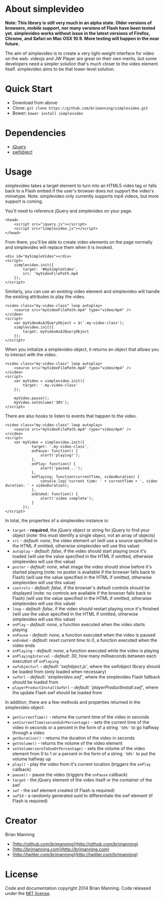About simplevideo
===

__Note: This library is still very much in an alpha state. Older versions of browsers, mobile support, nor many versions of Flash have been tested yet. simplevideo works without issue in the latest versions of Firefox, Chrome, and Safari on Mac OSX 10.9. More testing will happen in the near future.__

The aim of simplevideo is to create a very light-weight interface for video on the web. videojs and JW Player are great on their own merits, but some developers need a simpler solution that's much closer to the video element itself. simplevideo aims to be that lower-level solution.

Quick Start
===
+ Download from above
+ Clone: `git clone https://github.com/brimanning/simplevideo.git`
+ Bower: `bower install simplevideo`

Dependencies
===
+ [jQuery](http://jquery.com)
+ [swfobject](https://code.google.com/p/swfobject)

Usage
===
simplevideo takes a target element to turn into an HTML5 video tag or falls back to a Flash embed if the user's browser does not support the video's mimetype. Note: simplevideo only currently supports mp4 videos, but more support is coming.

You'll need to reference jQuery and simplevideo on your page.

	<head>
		<script src="jquery.js"></script>
		<script src="simplevideo.js"></script>
	</head>

From there, you'll be able to create video elements on the page normally and simplevideo will replace them when it is invoked.

	<div id="mySimpleVideo"></div>
	<script>
		simplevideo.init({
			target: '#mySimpleVideo',
			src: 'myVideoFilePath.mp4
		});
	</script>

Similarly, you can use an existing video element and simplevideo will handle the existing attributes to play the video.

	<video class="my-video-class" loop autoplay>
		<source src="myVideoFilePath.mp4" type="video/mp4" />
	</video>
	<script>
		var myVideoAsAJQueryObject = $('.my-video-class');
		simplevideo.init({
			target: myVideoAsAJQueryObject
		});
	</script>

When you initialize a simplevideo object, it returns an object that allows you to interact with the video.

	<video class="my-video-class" loop autoplay>
		<source src="myVideoFilePath.mp4" type="video/mp4" />
	</video>
	<script>
		var myVideo = simplevideo.init({
			target: '.my-video-class'
		});
			
		myVideo.pause();
		myVideo.setVolume('30%');
	</script>
	
There are also hooks to listen to events that happen to the video.

	<video class="my-video-class" loop autoplay>
		<source src="myVideoFilePath.mp4" type="video/mp4" />
	</video>
	<script>
		var myVideo = simplevideo.init({
				target: '.my-video-class',
				onPause: function() {
					alert('playing!');
				},
				onPlay: function() {
					alert('paused...');
				},
				onPlaying: function(currentTime, videoDuration) {
					console.log('current time: ' + currentTime + ', video duration: ' + videoDuration);
				},
				onEnded: function() {
					alert('video complete');
				}
			});
	</script>
	
In total, the properties of a simplevideo instance is:

+ `target` - __required__, the jQuery object or string for jQuery to find your object (note: this must identify a single object, not an array of objects)
+ `src` - _default: none_, the video element url (will use a source specified in the HTML if omitted, otherwise simplevideo will use this value)
+ `autoplay` - _default: false_, if the video should start playing once it's loaded (will use the value specified in the HTML if omitted, otherwise simplevideo will use this value)
+ `poster` - _default: none_, what image the video should show before it's started playing (note: no poster is available if the browser falls back to Flash) (will use the value specified in the HTML if omitted, otherwise simplevideo will use this value)
+ `controls` - _default: false_, if the browser's default controls should be displayed (note: no controls are available if the browser falls back to Flash) (will use the value specified in the HTML if omitted, otherwise simplevideo will use this value)
+ `loop` - _default: false_, if the video should restart playing once it's finished (will use the value specified in the HTML if omitted, otherwise simplevideo will use this value)
+ `onPlay` - _default: none_, a function executed when the video starts playing
+ `onPause` - _default: none_, a function executed when the video is paused
+ `onEnded` - _default: reset current time to 0_, a function executed when the video ends
+ `onPlaying` - _default: none_, a function executed while the video is playing
+ `onPlayingInterval` - _default: 30_, how many milliseconds between each execution of `onPlaying`
+ `swfobjecturl` - _default: 'swfobject.js'_, where the swfobject library should be loaded from (only loaded when necessary)
+ `swfUrl` - _default: 'simplevideo.swf'_, where the simplevideo Flash fallback should be loaded from
+ `playerProductInstallSwfUrl` - _default: 'playerProductInstall.swf'_, where the update Flash swf should be loaded from

In addition, there are a few methods and properties returned in the simplevideo object:

+ `getCurrentTime()` - returns the current time of the video in seconds
+ `setCurrentTime(secondsOrPercentage)` - sets the current time of the video in seconds or a percent in the form of a string `'50%'` to go halfway through a video
+ `getDuration()` - returns the duration of the video in seconds
+ `getVolume()` - returns the volume of the video element
+ `setVolume(zeroToOneOrPercentage)` - sets the volume of the video element from 0 to 1 or a percent in the form of a string `'50%'` to put the volume halfway up
+ `play()` - play the video from it's current location (triggers the `onPlay` callback)
+ `pause()` - pause the video (triggers the `onPause` callback)
+ `target` - the jQuery element of the video itself or the container of the swf
+ `swf` - the swf element created (if Flash is required)
+ `swfId` - a randomly generated uuid to differentiate the swf element (if Flash is required)

Creator
===
Brian Manning

+ [http://github.com/brimanning](http://github.com/brimanning)
+ [http://brimanning.com](http://brimanning.com)
+ [http://twitter.com/brimanning](http://twitter.com/brimanning)

License
===
Code and documentation copyright 2014 Brian Manning. Code released under the [MIT license](https://github.com/brimanning/simplevideo/blob/master/LICENSE.md).
